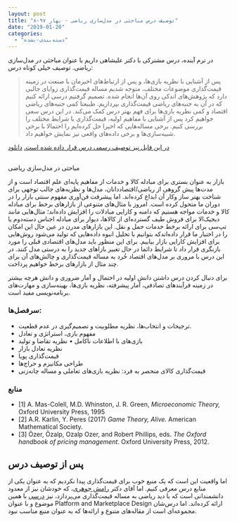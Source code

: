 ```yaml
---
layout: post
title: "توصیف درس مباحثی در مدل‌سازی ریاضی - بهار ۹۷-۸"
date: "2019-01-20"
categories: 
  - "دسته‌بندی-نشده"
---
```


در ترم آینده، درس مشترکی با دکتر علیشاهی داریم با عنوان مباحثی در مدل‌سازی ریاضی. توصیف خیلی کوتاه درس:

> پس از آشنایی با نظریه بازی‌ها، و پس از ارتباط‌های اخیرمان با صنعت در زمینه قیمت‌گذاری موضوعات مختلف، متوجه شدیم مساله قیمت‌گذاری زوایای جالبی دارد که پژوهش‌های اندکی روی آن‌ها انجام شده. تصمیم گرفتیم درسی ارائه کنیم که در آن به جنبه‌های ریاضی قیمت‌گذاری بپردازیم. طبیعتا کمی جنبه‌های ریاضی اقتصاد و کمی نظریه بازی‌ها برای فهم بهتر درس کمک می‌کند. در این درس سعی خواهیم کرد پس از آشنایی با مفاهیم اولیه، قیمت‌گذاری با شرایط مختلف را بررسی کنیم. برخی مساله‌هایی که اخیرا حل کرده‌ایم را احتمالا با برخی شبیه‌سازی‌ها و برخی داده‌های واقعی نیز نمایش خواهیم داد.

[در این فایل نیز توصیف رسمی درس قرار داده شده است.](http://old.foroughmand.ir/wp-content/uploads/2019/01/سازی-ریاضی.pdf) [دانلود](http://old.foroughmand.ir/wp-content/uploads/2019/01/سازی-ریاضی.pdf)

## 

مباحثی در مدل‌سازی ریاضی

بازار به عنوان بستری برای مبادله کالا و خدمات از مفاهیم پایەای علم اقتصاد است و از مدت‌ها پیش گروهی از ریاضی/اقتصاددانان، مدل‌ها و نظریەهای جالب توجهی برای شناخت بهتر ساز وکار آن ابداع کردەاند. اما پیشرفت فن‌آوری مفهوم سنتی بازار را در دوران ما متحول کرده است. امروز با مثال‌های متنوعی از بازارهای برخط برای مبادله کالا و خدمات مواجه هستیم که دامنه و کارایی مبادلات را افزایش دادەاند؛ مثال‌هایی مانند دیجیک‌الا برای فروش طیف گستردەای از کالاها، دیوار برای مبادله اجناس دستەدوم یا تپ‌سی برای ارائه برخط خدمات حمل و نقل. این بازارهای مدرن در عین حال این امکان را در اختیار ما قرار دادەاندکه بتوانیم با تحلیل انبوه دادەهایی که تولید می‌شود روش‌هایی برای افزایش کارایی بازار بیابیم. برای این منظور باید مدل‌های اقتصادی قبلی را مورد بازنگری قرار داد تا شرایط دائما در حال تغییر بازاهای جدید را به درستی مدل کنند. در این درس با مروری بر مدل‌های اقتصاد خُرد به مساله قیمت‌گذاری و چالش‌های آن برای چند مثال از بازارهای برخط خواهیم پرداخت.

برای دنبال کردن درس داشتن دانش اولیه در احتمال و آمار ضروری و دانش هرچه بیشتر در زمینە فرآیندهای تصادفی، آمار پیشرفته، نظریە بازی‌ها، بهینەسازی و مهارت‌های برنامەنویسی مفید است.

### **سرفصل‌ها:**

- ترجیحات و انتخاب‌ها، نظریە مطلوبیت و تصمیم‌گیری در عدم قطعیت.
- مفهوم بازی، استراتژی و تعادل
- بازی‌های با اطلاعات ناکامل • نظریه تقاضا و تولید
- نظریە تعادل بازار
- قیمت‌گذاری پویا
- طراحی مکانیزم و حراج‌ها
- قیمت‌گذاری کالای منحصر به فرد: نظریه بازی‌های تعاملی و مساله چانەزنی

### منابع

- \[1\] A. Mas-Colell, M.D. Whinston, J. R. Green, _Microeconomic Theory,_ Oxford University Press, 1995
- \[2\] A.R. Karlin, Y. Peres (2017) _Game Theory, Alive._ American Mathematical Society.
- \[3\] Özer, Özalp, Ozalp Ozer, and Robert Phillips, eds. _The Oxford handbook of pricing management_. Oxford University Press, 2012.

## پس از توصیف درس

اما واقعیت این است که یک منبع خوب برای قیمت‌گذاری پیدا نکردیم که به عنوان یکی از منابع درس معرفی کنیم. اما آقای دکتر [رامش جوهری](http://web.stanford.edu/~rjohari/)، که خودشان نیز از معدود دانشمندانی است که با دید ریاضی به مساله قیمت‌گذاری می‌پردازد، نیز [درسی](https://docs.google.com/document/d/1iIexEfv70Gi4pCr_i8G3i0G1SNn58BwBZjlTJ4VIddM/edit) با همین موضوع و با عنوان Platform and Marketplace Design ارائه کرده‌اند. اما درس‌شان مجموعه‌ای است از مقاله‌های متنوع و ارائه‌ها که به عنوان منبع مناسب نبود.
